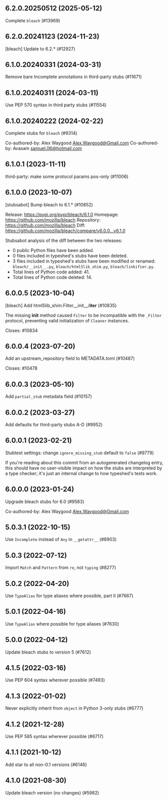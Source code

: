 ## 6.2.0.20250512 (2025-05-12)

Complete `bleach` (#13969)

## 6.2.0.20241123 (2024-11-23)

[bleach] Update to 6.2.* (#12927)

## 6.1.0.20240331 (2024-03-31)

Remove bare Incomplete annotations in third-party stubs (#11671)

## 6.1.0.20240311 (2024-03-11)

Use PEP 570 syntax in third party stubs (#11554)

## 6.1.0.20240222 (2024-02-22)

Complete stubs for `bleach` (#9314)

Co-authored-by: Alex Waygood <Alex.Waygood@Gmail.com>
Co-authored-by: Avasam <samuel.06@hotmail.com>

## 6.1.0.1 (2023-11-11)

third-party: make some protocol params pos-only (#11006)

## 6.1.0.0 (2023-10-07)

[stubsabot] Bump bleach to 6.1.* (#10852)

Release: https://pypi.org/pypi/bleach/6.1.0
Homepage: https://github.com/mozilla/bleach
Repository: https://github.com/mozilla/bleach
Diff: https://github.com/mozilla/bleach/compare/v6.0.0...v6.1.0

Stubsabot analysis of the diff between the two releases:
 - 0 public Python files have been added.
 - 0 files included in typeshed's stubs have been deleted.
 - 3 files included in typeshed's stubs have been modified or renamed: `bleach/__init__.py`, `bleach/html5lib_shim.py`, `bleach/linkifier.py`.
 - Total lines of Python code added: 41.
 - Total lines of Python code deleted: 14.

## 6.0.0.5 (2023-10-04)

[bleach] Add html5lib_shim.Filter__init__/__iter__ (#10835)

The missing __init__ method caused `Filter` to be incompatible
with the `_Filter` protocol, preventing valid initialization of
`Cleaner` instances.

Closes: #10834

## 6.0.0.4 (2023-07-20)

Add an upstream_repository field to METADATA.toml (#10487)

Closes: #10478

## 6.0.0.3 (2023-05-10)

Add `partial_stub` metadata field (#10157)

## 6.0.0.2 (2023-03-27)

Add defaults for third-party stubs A-D (#9952)

## 6.0.0.1 (2023-02-21)

Stubtest settings: change `ignore_missing_stub` default to `false` (#9779)

If you're reading about this commit from an autogenerated changelog entry, this should have no user-visible impact on how the stubs are interpreted by a type checker; it's just an internal change to how typeshed's tests work.

## 6.0.0.0 (2023-01-24)

Upgrade bleach stubs for 6.0 (#9583)

Co-authored-by: Alex Waygood <Alex.Waygood@Gmail.com>

## 5.0.3.1 (2022-10-15)

Use `Incomplete` instead of `Any` in `__getattr__` (#8903)

## 5.0.3 (2022-07-12)

Import `Match` and `Pattern` from `re`, not `typing` (#8277)

## 5.0.2 (2022-04-20)

Use `TypeAlias` for type aliases where possible, part II (#7667)

## 5.0.1 (2022-04-16)

Use `TypeAlias` where possible for type aliases (#7630)

## 5.0.0 (2022-04-12)

Update bleach stubs to version 5 (#7612)

## 4.1.5 (2022-03-16)

Use PEP 604 syntax wherever possible (#7493)

## 4.1.3 (2022-01-02)

Never explicitly inherit from `object` in Python 3-only stubs (#6777)

## 4.1.2 (2021-12-28)

Use PEP 585 syntax wherever possible (#6717)

## 4.1.1 (2021-10-12)

Add star to all non-0.1 versions (#6146)

## 4.1.0 (2021-08-30)

Update bleach version (no changes) (#5982)

